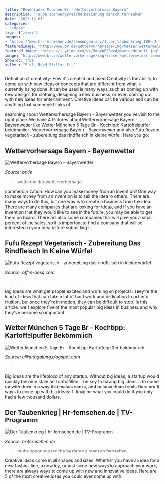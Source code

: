 ```yaml
---
title: "Regenradar München Br - Wettervorhersage Bayern"
description: "Taube spannungsreiche beziehung mensch fernsehen"
date: "2022-12-01"
categories:
- "ideas"
tags: ["ideas"]
images:
- "https://www.hr-fernsehen.de/sendungen-a-z/1_der_taubenkrieg-100~_t-1585830746363_v-16to9__medium.jpg"
featuredImage: "http://www.br.de/wettervorhersage/img/teaser/wettermelder-teaser.jpg"
featured_image: "https://i.ytimg.com/vi/9mpVWRZjwv4/maxresdefault.jpg"
image: "http://www.br.de/wettervorhersage/img/teaser/wettermelder-teaser.jpg"
ShowToc: true
author: "Prof. Boyd Pfeffer Sr."
---
```



Definition of creativity: How it's created and used
Creativity is the ability to come up with new ideas or concepts that are different from what is currently being done. It can be used in many ways, such as coming up with new designs for clothing, designing a new business, or even coming up with new ideas for entertainment. Creative ideas can be various and can be anything that someone thinks of.

	

		
searching about Wettervorhersage Bayern - Bayernwetter you've visit to the right place. We have 4 Pictures about Wettervorhersage Bayern - Bayernwetter like Wetter München 5 Tage Br - Kochtipp: Kartoffelpuffer bekömmlich, Wettervorhersage Bayern - Bayernwetter and also Fufu Rezept vegetarisch - zubereitung das rindfleisch in kleine würfel. Here you go:
		
    
## Wettervorhersage Bayern - Bayernwetter

<img loading=lazy src="http://www.br.de/wettervorhersage/img/teaser/wettermelder-teaser.jpg" onerror="this.onerror=null;this.src='https://tse4.mm.bing.net/th?id=OIP.0n0XPbhTej7D6XU4hDoiPQHaEK&amp;pid=15.1';" alt="Wettervorhersage Bayern - Bayernwetter">

_Source: br.de_

>wettermelder wettervorhersage. 

	

commercialization: How can you make money from an invention?
One way to make money from an invention is to sell the idea to others. There are many ways to do this, but one way is to create a business from the idea. There are many companies that are looking for ideas, and if you have an invention that they would like to see in the future, you may be able to get them on board. There are also some companies that will give you a small percent of the sales, so it is important to find a company that will be interested in your idea before submitting it.

    
## Fufu Rezept Vegetarisch - Zubereitung Das Rindfleisch In Kleine Würfel

<img loading=lazy src="https://offen-boss.com/oihi/dEY6c1ElgS0Tx3Jy0zwFXgHaFA.jpg" onerror="this.onerror=null;this.src='https://tse2.mm.bing.net/th?id=OIP.Ku-PqPT4-3HmfOQqCAb85wAAAA&amp;pid=15.1';" alt="Fufu Rezept vegetarisch - zubereitung das rindfleisch in kleine würfel">

_Source: offen-boss.com_

>. 

	

Big Ideas are what get people excited and working on projects. They're the kind of ideas that can take a lot of hard work and dedication to put into fruition, but once they're in motion, they can be difficult to stop. In this article, we'll explore five of the most popular big ideas in business and why they've become so important.

    
## Wetter München 5 Tage Br - Kochtipp: Kartoffelpuffer Bekömmlich

<img loading=lazy src="https://i.ytimg.com/vi/9mpVWRZjwv4/maxresdefault.jpg" onerror="this.onerror=null;this.src='https://tse1.mm.bing.net/th?id=OIP.p95jgK9ZEvLUt1poIqrrSQHaEK&amp;pid=15.1';" alt="Wetter München 5 Tage Br - Kochtipp: Kartoffelpuffer bekömmlich">

_Source: ulilhutagalung.blogspot.com_

>. 

	

Big ideas are the lifeblood of any startup. Without big ideas, a startup would quickly become stale and unfulfilled. The key to having big ideas is to come up with them in a way that makes sense, and to keep them fresh. Here are 5 ways to come up with big ideas: 1. Imagine what you could do if you only had a few thousand dollars.

    
## Der Taubenkrieg | Hr-fernsehen.de | TV-Programm

<img loading=lazy src="https://www.hr-fernsehen.de/sendungen-a-z/1_der_taubenkrieg-100~_t-1585830746363_v-16to9__medium.jpg" onerror="this.onerror=null;this.src='https://tse1.mm.bing.net/th?id=OIP.ffCI0By3hU-9ChzokJF74AHaEK&amp;pid=15.1';" alt="Der Taubenkrieg | hr-fernsehen.de | TV-Programm">

_Source: hr-fernsehen.de_

>taube spannungsreiche beziehung mensch fernsehen. 

	

Creative ideas come in all shapes and sizes. Whether you have an idea for a new fashion line, a new toy, or just some new ways to approach your work, there are always ways to come up with new and innovative ideas. Here are 5 of the most creative ideas you could ever come up with.

